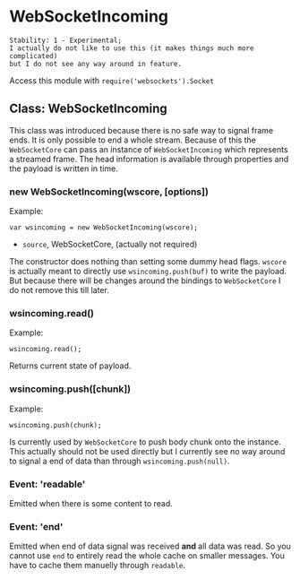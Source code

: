 # WebSocketIncoming

    Stability: 1 - Experimental;
    I actually do not like to use this (it makes things much more complicated)
    but I do not see any way around in feature.

Access this module with `require('websockets').Socket`

## Class: WebSocketIncoming

This class was introduced because there is no safe way to signal frame ends. It
is only possible to end a whole stream. Because of this the `WebSocketCore`
can pass an instance of `WebSocketIncoming` which represents a streamed frame.
The head information is available through properties and the payload is written
in time.

### new WebSocketIncoming(wscore, [options])

Example:

    var wsincoming = new WebSocketIncoming(wscore);

* `source`, WebSocketCore, (actually not required)    

The constructor does nothing than setting some dummy head flags. `wscore` is
actually meant to directly use `wsincoming.push(buf)` to write the payload. 
But because there will be changes around the bindings to `WebSocketCore` I do
not remove this till later.

### wsincoming.read()

Example:

    wsincoming.read();

Returns current state of payload. 

### wsincoming.push([chunk])

Example:

    wsincoming.push(chunk);

Is currently used by `WebSocketCore` to push body chunk onto the instance.
This actually should not be used directly but I currently see no way around to
signal a end of data than through `wsincoming.push(null)`.

### Event: 'readable'

Emitted when there is some content to read.

### Event: 'end'

Emitted when end of data signal was received **and** all data was read. So you
cannot use `end` to entirely read the whole cache on smaller messages. You have
to cache them manuelly through `readable`.
